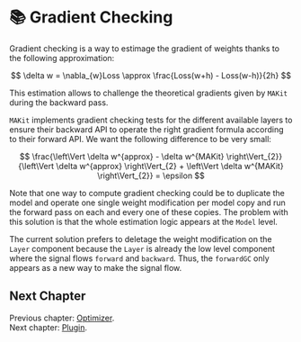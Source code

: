 # 📚 Gradient Checking

Gradient checking is a way to estimage the gradient of weights 
thanks to the following approximation: 

$$ \delta w = \nabla_{w}Loss \approx \frac{Loss(w+h) - Loss(w-h)}{2h} $$

This estimation allows to challenge the theoretical gradients given 
by `MAKit` during the backward pass.

`MAKit` implements gradient checking tests for the different available layers 
to ensure their backward API to operate the right gradient formula 
according to their forward API. We want the following difference to be 
very small: 
 
$$ 
\frac{\left\Vert \delta w^{approx} - \delta w^{MAKit} \right\Vert_{2}}
{\left\Vert \delta w^{approx} \right\Vert_{2} + 
 \left\Vert \delta w^{MAKit} \right\Vert_{2}} = \epsilon 
$$

Note that one way to compute gradient checking could be to duplicate the 
model and operate one single weight modification per model copy and run the 
forward pass on each and every one of these copies. The problem with this 
solution is that the whole estimation logic appears at the `Model` level.

The current solution prefers to deletage the weight modification on the 
`Layer` component because the `Layer` is already 
the low level component where the signal flows `forward` and `backward`. 
Thus, the `forwardGC` only appears as a new way to make the signal flow.

## Next Chapter

Previous chapter: [Optimizer](OPTIMIZER.md). \
Next chapter: [Plugin](PLUGIN.md).
